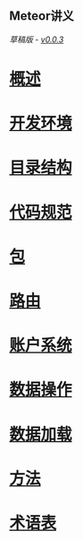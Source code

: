 Meteor讲义
-------

*草稿版 - [v0.0.3](https://github.com/wmzhai/meteor-intro/blob/master/CHANGELOG.md)*

# [概述](overview.md)

# [开发环境](setup.md)

# [目录结构](directory.md)

# [代码规范](code-style.md)

# [包](package.md)

# [路由](routing.md)

# [账户系统](accounts.md)

# [数据操作](collections.md)

# [数据加载](data-loading.md)

# [方法](method.md)

# [术语表](vocabulary.md)
